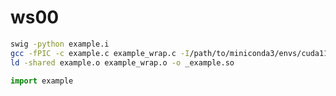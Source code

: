 # ws00

```bash
swig -python example.i
gcc -fPIC -c example.c example_wrap.c -I/path/to/miniconda3/envs/cuda111/include/python3.9
ld -shared example.o example_wrap.o -o _example.so
```

```Python
import example
```
